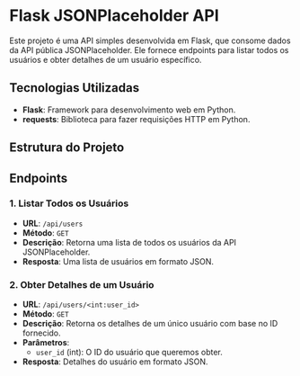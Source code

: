 # Flask JSONPlaceholder API

Este projeto é uma API simples desenvolvida em Flask, que consome dados da API pública JSONPlaceholder. Ele fornece endpoints para listar todos os usuários e obter detalhes de um usuário específico.

## Tecnologias Utilizadas

- **Flask**: Framework para desenvolvimento web em Python.
- **requests**: Biblioteca para fazer requisições HTTP em Python.

## Estrutura do Projeto


## Endpoints

### 1. Listar Todos os Usuários

- **URL**: `/api/users`
- **Método**: `GET`
- **Descrição**: Retorna uma lista de todos os usuários da API JSONPlaceholder.
- **Resposta**: Uma lista de usuários em formato JSON.

### 2. Obter Detalhes de um Usuário

- **URL**: `/api/users/<int:user_id>`
- **Método**: `GET`
- **Descrição**: Retorna os detalhes de um único usuário com base no ID fornecido.
- **Parâmetros**:
  - `user_id` (int): O ID do usuário que queremos obter.
- **Resposta**: Detalhes do usuário em formato JSON.
